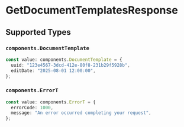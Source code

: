 # GetDocumentTemplatesResponse


## Supported Types

### `components.DocumentTemplate`

```typescript
const value: components.DocumentTemplate = {
  uuid: "123e4567-3dcd-412e-80f8-231b29f5928b",
  editDate: "2025-08-01 12:00:00",
};
```

### `components.ErrorT`

```typescript
const value: components.ErrorT = {
  errorCode: 1000,
  message: "An error occurred completing your request",
};
```

